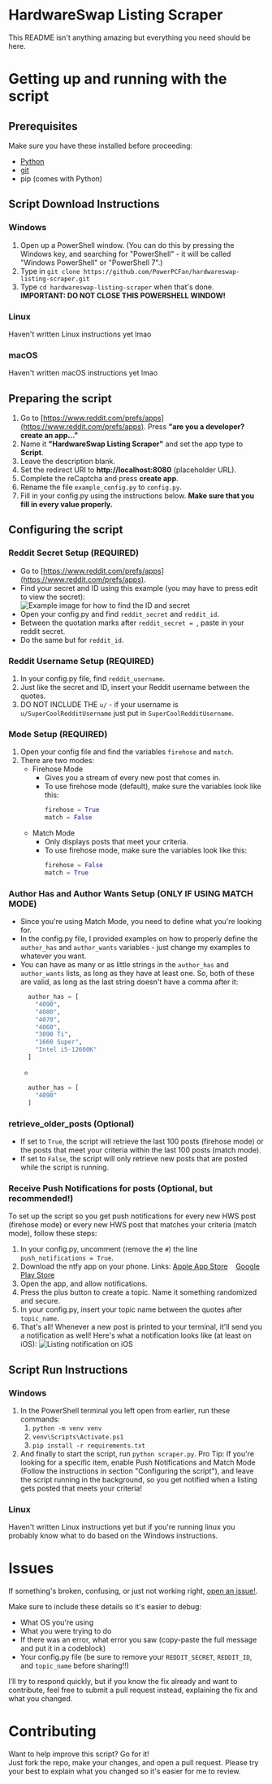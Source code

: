 # HardwareSwap Listing Scraper

This README isn't anything amazing but everything you need should be here.

# Getting up and running with the script
## Prerequisites
Make sure you have these installed before proceeding:
- [Python](https://python.org)
- [git](https://git-scm.com/downloads)
- pip (comes with Python)

## Script Download Instructions
### Windows
1. Open up a PowerShell window. (You can do this by pressing the Windows key, and searching for "PowerShell" - it will be called "Windows PowerShell" or "PowerShell 7".)
2. Type in `git clone https://github.com/PowerPCFan/hardwareswap-listing-scraper.git`
3. Type `cd hardwareswap-listing-scraper` when that's done.  
**IMPORTANT: DO NOT CLOSE THIS POWERSHELL WINDOW!**

### Linux
Haven't written Linux instructions yet lmao

### macOS
Haven't written macOS instructions yet lmao

## Preparing the script
1. Go to [https://www.reddit.com/prefs/apps](https://www.reddit.com/prefs/apps). Press **"are you a developer? create an app..."**
2. Name it **"HardwareSwap Listing Scraper"** and set the app type to **Script**. 
3. Leave the description blank.
4. Set the redirect URI to **http://localhost:8080** (placeholder URL). 
5. Complete the reCaptcha and press **create app**.
6. Rename the file `example_config.py` to `config.py`.
7. Fill in your config.py using the instructions below. **Make sure that you fill in every value properly.**

## Configuring the script
### Reddit Secret Setup (REQUIRED)
- Go to [https://www.reddit.com/prefs/apps](https://www.reddit.com/prefs/apps).
- Find your secret and ID using this example (you may have to press edit to view the secret):  
![Example image for how to find the ID and secret](https://raw.githubusercontent.com/PowerPCFan/hardwareswap-listing-scraper/refs/heads/main/assets/1.png)
- Open your config.py and find `reddit_secret` and `reddit_id`.
- Between the quotation marks after `reddit_secret = `, paste in your reddit secret.
- Do the same but for `reddit_id`.

### Reddit Username Setup (REQUIRED)
1. In your config.py file, find `reddit_username`.
2. Just like the secret and ID, insert your Reddit username between the quotes. 
3. DO NOT INCLUDE THE `u/` - if your username is `u/SuperCoolRedditUsername` just put in `SuperCoolRedditUsername`.

### Mode Setup (REQUIRED)
1. Open your config file and find the variables `firehose` and `match`.
2. There are two modes: 
    - Firehose Mode
      - Gives you a stream of every new post that comes in.
      - To use firehose mode (default), make sure the variables look like this:
        ```python
        firehose = True
        match = False
        ```
    - Match Mode
      - Only displays posts that meet your criteria.
      - To use firehose mode, make sure the variables look like this:
        ```python
        firehose = False
        match = True
        ```
### Author Has and Author Wants Setup (ONLY IF USING MATCH MODE)
- Since you're using Match Mode, you need to define what you're looking for. 
- In the config.py file, I provided examples on how to properly define the `author_has` and `author_wants` variables - just change my examples to whatever you want.
- You can have as many or as little strings in the `author_has` and `author_wants` lists, as long as they have at least one. So, both of these are valid, as long as the last string doesn't have a comma after it:
  ```python
    author_has = [
      "4090",
      "4080",
      "4070",
      "4060",
      "3090 Ti",
      "1660 Super",
      "Intel i5-12600K"
    ]
  ```
  - 
  ```python
    author_has = [
      "4090"
    ]
  ```

### retrieve_older_posts (Optional)
- If set to `True`, the script will retrieve the last 100 posts (firehose mode) or the posts that meet your criteria within the last 100 posts (match mode). 
- If set to `False`, the script will only retrieve new posts that are posted while the script is running. 

### Receive Push Notifications for posts (Optional, but recommended!)
To set up the script so you get push notifications for every new HWS post (firehose mode) or every new HWS post that matches your criteria (match mode), follow these steps:
1. In your config.py, uncomment (remove the `#`) the line `push_notifications = True`.
2. Download the ntfy app on your phone. Links: [Apple App Store](https://apps.apple.com/us/app/ntfy/id1625396347) &nbsp;&nbsp; [Google Play Store](https://play.google.com/store/apps/details?id=io.heckel.ntfy)
3. Open the app, and allow notifications.
4. Press the plus button to create a topic. Name it something randomized and secure. 
5. In your config.py, insert your topic name between the quotes after `topic_name`. 
6. That's all! Whenever a new post is printed to your terminal, it'll send you a notification as well! Here's what a notification looks like (at least on iOS):
![Listing notification on iOS](https://raw.githubusercontent.com/PowerPCFan/hardwareswap-listing-scraper/refs/heads/main/assets/2.jpg)

## Script Run Instructions
### Windows
1. In the PowerShell terminal you left open from earlier, run these commands:
   1. `python -m venv venv`
   2. `venv\Scripts\Activate.ps1`
   3. `pip install -r requirements.txt`
2. And finally to start the script, run `python scraper.py`.
Pro Tip: If you're looking for a specific item, enable Push Notifications and Match Mode (Follow the instructions in section "Configuring the script"), and leave the script running in the background, so you get notified when a listing gets posted that meets your criteria!

### Linux
Haven't written Linux instructions yet but if you're running linux you probably know what to do based on the Windows instructions. 

# Issues
If something's broken, confusing, or just not working right, [open an issue!](https://github.com/PowerPCFan/hardwareswap-listing-scraper/issues).

Make sure to include these details so it's easier to debug:
- What OS you're using
- What you were trying to do
- If there was an error, what error you saw (copy-paste the full message and put it in a codeblock)
- Your config.py file (be sure to remove your `REDDIT_SECRET`, `REDDIT_ID`, and `topic_name` before sharing!!)

I’ll try to respond quickly, but if you know the fix already and want to contribute, feel free to submit a pull request instead, explaining the fix and what you changed.

# Contributing
Want to help improve this script? Go for it!  
Just fork the repo, make your changes, and open a pull request. Please try your best to explain what you changed so it's easier for me to review. 
